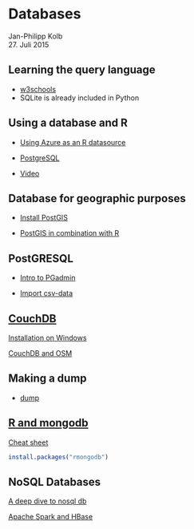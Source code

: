 # Databases
Jan-Philipp Kolb  
27. Juli 2015  

## Learning the query language

- [w3schools](http://www.w3schools.com/sql/default.asp)
- SQLite is already included in Python 

## Using a database and R

- [Using Azure as an R datasource](http://www.r-bloggers.com/using-azure-as-an-r-datasource-part-2-pulling-data-from-mysqlmariadb/)

- [PostgreSQL](http://wiki.openstreetmap.org/wiki/PostgreSQL)

- [Video](https://www.youtube.com/watch?v=2AVnuu4Ty_A)

## Database for geographic purposes

- [Install PostGIS](http://www.bostongis.com/?content_name=postgis_tut01)

- [PostGIS in combination with R](http://gis.stackexchange.com/questions/64950/which-is-the-best-way-of-working-with-postgis-data-in-r)

## PostGRESQL

- [Intro to PGadmin](http://www.enterprisedb.com/resources-community/webcasts-podcasts-videos/videos/how-create-postgres-database-using-pgadmin)

 - [Import csv-data](http://stackoverflow.com/questions/19400173/how-should-i-import-data-from-csv-into-a-postgres-table-using-pgadmin-3)

## [CouchDB](https://de.wikipedia.org/wiki/CouchDB)

[Installation on Windows](http://docs.couchdb.org/en/stable/install/windows.html)

[CouchDB and OSM](http://wiki.openstreetmap.org/wiki/OSMCouch)

## Making a dump

- [dump](http://dba.stackexchange.com/questions/23053/copy-postgresql-data-from-one-pc-to-another)

## [R and mongodb](https://cran.r-project.org/web/packages/rmongodb/vignettes/rmongodb_introduction.html)


[Cheat sheet](https://cran.r-project.org/web/packages/rmongodb/vignettes/rmongodb_cheat_sheet.pdf)

```r
install.packages("rmongodb")
```

## NoSQL Databases

[A deep dive to nosql db](http://bigdata-madesimple.com/a-deep-dive-into-nosql-a-complete-list-of-nosql-databases/)

[Apache Spark and HBase](https://blog.cloudera.com/blog/2015/08/apache-spark-comes-to-apache-hbase-with-hbase-spark-module/)
